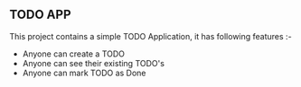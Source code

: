 ## TODO APP

This project contains a simple TODO Application, it has following features :- 


- Anyone can create a TODO
- Anyone can see their existing TODO's
- Anyone can mark TODO as Done